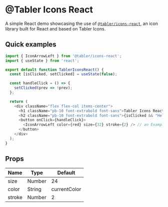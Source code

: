 # @Tabler Icons React

A simple React demo showcasing the use of [`@tabler/icons-react`](https://www.npmjs.com/package/@tabler/icons-react), an icon library built for React and based on Tabler Icons.

## Quick examples

```javascript
import { IconArrowLeft } from '@tabler/icons-react';
import { useState } from 'react';

export default function TablerIconsReact() {
  const [isClicked, setClicked] = useState(false);

  const handleClick = () => {
    setClicked(prev => !prev);
  };

  return (
    <div className="flex flex-col items-center">
      <h1 className="pb-10 font-extrabold font-sans">Tabler Icons React</h1>
      <h2 className="pb-10 font-extrabold font-sans">{isClicked && "Hello"}</h2>
      <button onClick={handleClick}>
        <IconArrowLeft color={red} size={32} stroke={2} /> // an Example
      </button>
    </div>
  );
}
```

## Props

| Name   | Type   | Default       |
|--------|--------|---------------|
| size   | Number | 24            |
| color  | String | currentColor  |
| stroke | Number | 2             |
